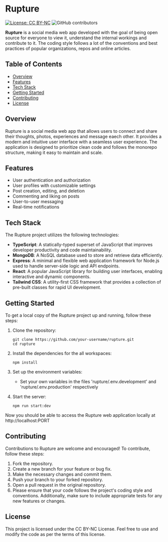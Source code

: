 # Rupture 

[![License: CC BY-NC](https://img.shields.io/badge/License-CC%20BY--NC-crimson.svg)](https://github.com/itsOdell/rupture/LICENSE)
![GitHub contributors](https://img.shields.io/github/contributors/itsOdell/rupture?color=blue)


**Rupture** is a social media web app developed with the goal of being open source for everyone to view it, understand the internal workings and contribute to it. The coding style follows a lot of the conventions and best practices of popular organizations, repos and online articles.

## Table of Contents

- [Overview](#overview)
- [Features](#features)
- [Tech Stack](#tech-stack)
- [Getting Started](#getting-started)
- [Contributing](#contributing)
- [License](#license)

## Overview

Rupture is a social media web app that allows users to connect and share their thoughts, photos, experiences and message eaech other. It provides a modern and intuitive user interface with a seamless user experience. The application is designed to prioritize clean code and follows the monorepo structure, making it easy to maintain and scale.

## Features

- User authentication and authorization
- User profiles with customizable settings
- Post creation, editing, and deletion
- Commenting and liking on posts
- User-to-user messaging
- Real-time notifications

## Tech Stack

The Rupture project utilizes the following technologies:

- **TypeScript**: A statically-typed superset of JavaScript that improves developer productivity and code maintainability.
- **MongoDB**: A NoSQL database used to store and retrieve data efficiently.
- **Express**: A minimal and flexible web application framework for Node.js used to handle server-side logic and API endpoints.
- **React**: A popular JavaScript library for building user interfaces, enabling interactive and dynamic components.
- **Tailwind CSS**: A utility-first CSS framework that provides a collection of pre-built classes for rapid UI development.

## Getting Started

To get a local copy of the Rupture project up and running, follow these steps:

1. Clone the repository:

   ```shell
   git clone https://github.com/your-username/rupture.git
   cd rupture
   ```

2. Install the dependencies for the all workspaces:

   ```shell
   npm install
   ```

3. Set up the environment variables:

   - Set your own variables in the files 'rupture/.env.development' and 'rupture/.env.production' respectively

4. Start the server:

   ```shell
   npm run start:dev
   ```

Now you should be able to access the Rupture web application locally at http://localhost:PORT

## Contributing

Contributions to Rupture are welcome and encouraged! To contribute, follow these steps:

1. Fork the repository.
2. Create a new branch for your feature or bug fix.
3. Make the necessary changes and commit them.
4. Push your branch to your forked repository.
5. Open a pull request in the original repository.
6. Please ensure that your code follows the project's coding style and conventions. Additionally, make sure to include appropriate tests for any new features or changes.

## License

This project is licensed under the CC BY-NC License. Feel free to use and modify the code as per the terms of this license.
